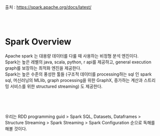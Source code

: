 
출처 : https://spark.apache.org/docs/latest/

<br/><br>

# Spark Overview
Apache spark 는 대용량 데이터를 다룰 때 사용하는 비정형 분석 엔진이다.     
Spark는 높은 레벨의 java, scala, python, r api를 제공하고, general execution graph를 보장하는 최적화 엔진을 제공한다.     
Spark는 높은 수준의 풍성한 툴들 (구조적 데이터를 processing하는 sql 인 spark sql, 머신러닝의 MLlib, graph processing을 위한 GraphX, 증가하는 계산과 스트리밍 서비스를 위한 structured streaming) 도 제공한다.


<br/><br/><br/>

우리는 RDD programming guid > Spark SQL, Datasets, Dataframes > Structure Streaming > Spark Streaming > Spark Configuration 순으로 독해를 해볼 것이다.
